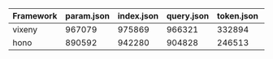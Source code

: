 | Framework | param.json | index.json | query.json | token.json | Total |
|-----------|------------|------------|------------|------------|-------|
| vixeny | 967079 | 975869 | 966321 | 332894 | 3242163 |
| hono | 890592 | 942280 | 904828 | 246513 | 2984213 |
